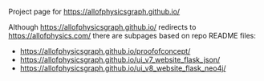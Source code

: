 Project page for <https://allofphysicsgraph.github.io/>

Although <https://allofphysicsgraph.github.io/> redirects to <https://allofphysics.com/> there are subpages based on repo README files:
- <https://allofphysicsgraph.github.io/proofofconcept/>
- <https://allofphysicsgraph.github.io/ui_v7_website_flask_json/>
- <https://allofphysicsgraph.github.io/ui_v8_website_flask_neo4j/>
